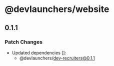 # @devlaunchers/website

## 0.1.1

### Patch Changes

- Updated dependencies []:
  - @devlaunchers/dev-recruiters@0.1.1
